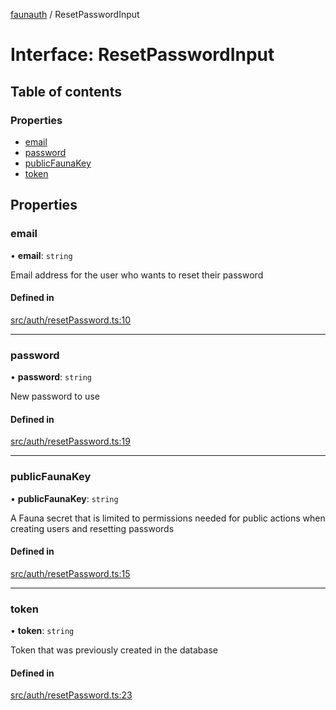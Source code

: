 [faunauth](../index.md) / ResetPasswordInput

# Interface: ResetPasswordInput

## Table of contents

### Properties

- [email](ResetPasswordInput.md#email)
- [password](ResetPasswordInput.md#password)
- [publicFaunaKey](ResetPasswordInput.md#publicfaunakey)
- [token](ResetPasswordInput.md#token)

## Properties

### email

• **email**: `string`

Email address for the user who wants to reset their password

#### Defined in

[src/auth/resetPassword.ts:10](https://github.com/alexnitta/faunauth/blob/40cc7e0/src/auth/resetPassword.ts#L10)

___

### password

• **password**: `string`

New password to use

#### Defined in

[src/auth/resetPassword.ts:19](https://github.com/alexnitta/faunauth/blob/40cc7e0/src/auth/resetPassword.ts#L19)

___

### publicFaunaKey

• **publicFaunaKey**: `string`

A Fauna secret that is limited to permissions needed for public actions when creating users
and resetting passwords

#### Defined in

[src/auth/resetPassword.ts:15](https://github.com/alexnitta/faunauth/blob/40cc7e0/src/auth/resetPassword.ts#L15)

___

### token

• **token**: `string`

Token that was previously created in the database

#### Defined in

[src/auth/resetPassword.ts:23](https://github.com/alexnitta/faunauth/blob/40cc7e0/src/auth/resetPassword.ts#L23)
